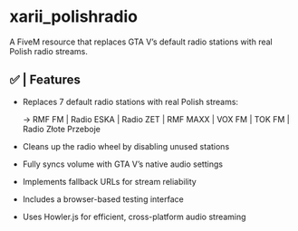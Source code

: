 # xarii_polishradio
A FiveM resource that replaces GTA V’s default radio stations
with real Polish radio streams.

## ✅ | Features
- Replaces 7 default radio stations with real Polish streams:

    -> RMF FM | Radio ESKA | Radio ZET | RMF MAXX | VOX FM | TOK FM | Radio Złote Przeboje
- Cleans up the radio wheel by disabling unused stations
- Fully syncs volume with GTA V’s native audio settings
- Implements fallback URLs for stream reliability
- Includes a browser-based testing interface
- Uses Howler.js for efficient, cross-platform audio streaming
